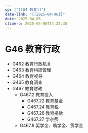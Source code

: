 ```yaml
---
up: ["[[G4 教育]]"]
date-link: "[[2025-04-06]]"
date: 2025-04-06
ctime-p: 2025-04-06T14:22:35
---
```


# G46 教育行政

- G462 教育行政机关
- G463 教育科研管理
- G464 教育视导
- G465 教育调查
- G467 教育财政
	- G467.2 教育投入
		- G467.22 教育基金
		- G467.24 教育税
		- G467.26 教育捐款
		- G467.27 学杂费
	- G467.8 奖学金、助学金、贷学金
